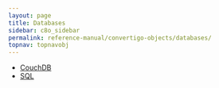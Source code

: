 ```yaml
---
layout: page
title: Databases
sidebar: c8o_sidebar
permalink: reference-manual/convertigo-objects/databases/
topnav: topnavobj
---
```

* [CouchDB](couchdb/)
* [SQL](sql/)
